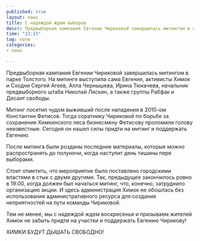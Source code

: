 ```yaml
---
published: true
layout: news
title: С надеждой ждем выборов
descr: Предвыборная кампания Евгении Чириковой завершилась митингом в парке Толстого
time: "23:15"
tag: none
categories:
- news

---
```


Предвыборная кампания Евгении Чириковой завершилась митингом в парке Толстого. На митинге выступила сама Евгения, активисты Химок и Сходни Сергей Агеев, Алла Чернышева, Ирина Тюкачева, начальник предвыборного штаба Николай Ляскин, а также группы Рабфак и Десант свободы. 

Митинг посетил чудом выживший после нападения в 2010-ом Константин Фетисов. Тогда соратнику Чириковой по борьбе за сохранение Химкинского леса бизнесмену Фетисову проломили голову неизвестные. Сегодня он нашел силы придти на митинг и поддержать Евгению.

После митинга были розданы последние материалы, которые можно распространять до полуночи, когда наступит день тишины пере выборами.

Стоит отметить, что мероприятие было поставлено городскими властями в стык с двумя другими. Так, предыдущее закончилось ровно в 19:00, когда должен был начаться митинг, что, конечно, затруднило организацию акции. И здесь администрация Химок не обошлась без использования административного ресурса для создания неприятностей на пути команды Чириковой.

Тем не менее, мы с надеждой ждем воскресенья и призываем жителей Химок не забыть придти на участки и поддержать Евгению Чирикову!

ХИМКИ БУДУТ ДЫШАТЬ СВОБОДНО!